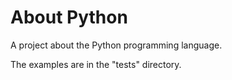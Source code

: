 # About Python

A project about the Python programming language.

The examples are in the "tests" directory.
